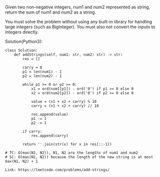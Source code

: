 Given two non-negative integers, num1 and num2 represented as string, return the sum of num1 and num2 as a string.

You must solve the problem without using any built-in library for handling large integers (such as BigInteger). You must also not convert the inputs to integers directly.

Solution(Python3):
```
class Solution:
    def addStrings(self, num1: str, num2: str) -> str:
        res = []
        
        carry = 0
        p1 = len(num1) - 1
        p2 = len(num2) - 1
        
        while p1 >= 0 or p2 >= 0:
            x1 = ord(num1[p1]) - ord('0') if p1 >= 0 else 0
            x2 = ord(num2[p2]) - ord('0') if p2 >= 0 else 0
            
            value = (x1 + x2 + carry) % 10
            carry = (x1 + x2 + carry) // 10
            
            res.append(value)
            p1 -= 1
            p2 -= 1
            
        if carry:
            res.append(carry)
            
        return ''.join(str(x) for x in res[::-1])
            
# TC: O(max(N1, N2)), N1, N2 are the lengths of num1 and num2
# SC: O(max(N1, N2)) because the length of the new string is at most max(N1, N2) + 1
```
```
Link: https://leetcode.com/problems/add-strings/
```
